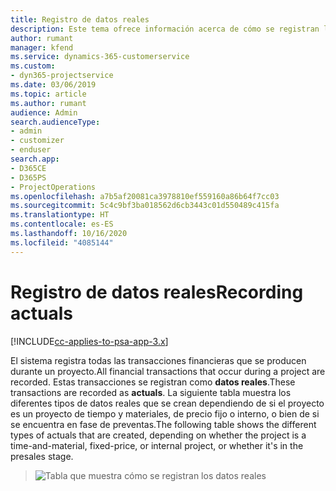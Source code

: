 ```yaml
---
title: Registro de datos reales
description: Este tema ofrece información acerca de cómo se registran los datos reales.
author: rumant
manager: kfend
ms.service: dynamics-365-customerservice
ms.custom:
- dyn365-projectservice
ms.date: 03/06/2019
ms.topic: article
ms.author: rumant
audience: Admin
search.audienceType:
- admin
- customizer
- enduser
search.app:
- D365CE
- D365PS
- ProjectOperations
ms.openlocfilehash: a7b5af20081ca3978810ef559160a86b64f7cc03
ms.sourcegitcommit: 5c4c9bf3ba018562d6cb3443c01d550489c415fa
ms.translationtype: HT
ms.contentlocale: es-ES
ms.lasthandoff: 10/16/2020
ms.locfileid: "4085144"
---
```

# <a name="recording-actuals"></a><span data-ttu-id="c8163-103">Registro de datos reales</span><span class="sxs-lookup"><span data-stu-id="c8163-103">Recording actuals</span></span> 

[!INCLUDE[cc-applies-to-psa-app-3.x](../includes/cc-applies-to-psa-app-3x.md)]

<span data-ttu-id="c8163-104">El sistema registra todas las transacciones financieras que se producen durante un proyecto.</span><span class="sxs-lookup"><span data-stu-id="c8163-104">All financial transactions that occur during a project are recorded.</span></span> <span data-ttu-id="c8163-105">Estas transacciones se registran como **datos reales**.</span><span class="sxs-lookup"><span data-stu-id="c8163-105">These transactions are recorded as **actuals**.</span></span> <span data-ttu-id="c8163-106">La siguiente tabla muestra los diferentes tipos de datos reales que se crean dependiendo de si el proyecto es un proyecto de tiempo y materiales, de precio fijo o interno, o bien de si se encuentra en fase de preventas.</span><span class="sxs-lookup"><span data-stu-id="c8163-106">The following table shows the different types of actuals that are created, depending on whether the project is a time-and-material, fixed-price, or internal project, or whether it's in the presales stage.</span></span>

> ![Tabla que muestra cómo se registran los datos reales](media/advanced-table2.png)
